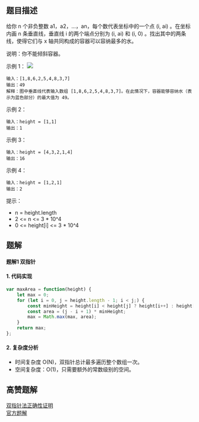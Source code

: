 ## 题目描述
给你 n 个非负整数 a1，a2，...，an，每个数代表坐标中的一个点 (i, ai) 。在坐标内画 n 条垂直线，垂直线 i 的两个端点分别为 (i, ai) 和 (i, 0) 。找出其中的两条线，使得它们与 x 轴共同构成的容器可以容纳最多的水。

说明：你不能倾斜容器。

示例 1：
![](./img/question_11.jpeg)
```
输入：[1,8,6,2,5,4,8,3,7]
输出：49 
解释：图中垂直线代表输入数组 [1,8,6,2,5,4,8,3,7]。在此情况下，容器能够容纳水（表示为蓝色部分）的最大值为 49。
```
示例 2：
```
输入：height = [1,1]
输出：1
```
示例 3：
```
输入：height = [4,3,2,1,4]
输出：16
```
示例 4：
```
输入：height = [1,2,1]
输出：2
```

提示：
- n = height.length
- 2 <= n <= 3 * 10^4
- 0 <= height[i] <= 3 * 10^4

## 题解
#### 题解1 双指针
#### 1. 代码实现
```js
var maxArea = function(height) {
    let max = 0;
    for (let i = 0, j = height.length - 1; i < j;) {
        const minHeight = height[i] < height[j] ? height[i++] : height[j--];
        const area = (j - i + 1) * minHeight;
        max = Math.max(max, area);
    }
    return max;
};
```

#### 2. 复杂度分析
- 时间复杂度 O(N)，双指针总计最多遍历整个数组一次。
- 空间复杂度：O(1)，只需要额外的常数级别的空间。

## 高赞题解
[双指针法正确性证明](https://leetcode-cn.com/problems/container-with-most-water/solution/shuang-zhi-zhen-fa-zheng-que-xing-zheng-ming-by-r3/)  
[官方题解](https://leetcode-cn.com/problems/container-with-most-water/solution/sheng-zui-duo-shui-de-rong-qi-by-leetcode-solution/)  
